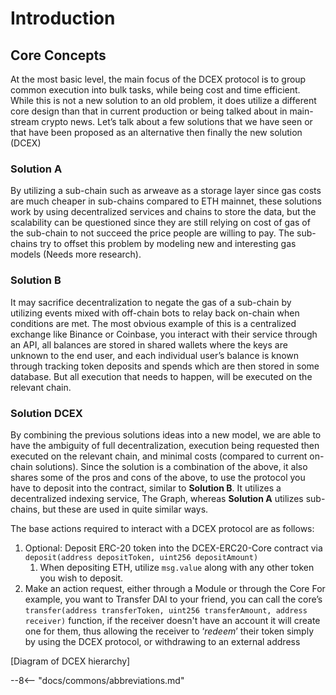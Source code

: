 # Introduction

## Core Concepts

At the most basic level, the main focus of the DCEX protocol is to group common execution into bulk tasks, while being cost and time efficient. While this is not a new solution to an old problem, it does utilize a different core design than that in current production or being talked about in main-stream crypto news. Let’s talk about a few solutions that we have seen or that have been proposed as an alternative then finally the new solution (DCEX)

### Solution A
By utilizing a sub-chain such as arweave as a storage layer since gas costs are much cheaper in sub-chains compared to ETH mainnet, these solutions work by using decentralized services and chains to store the data, but the scalability can be questioned since they are still relying on cost of gas of the sub-chain to not succeed the price people are willing to pay. The sub-chains try to offset this problem by modeling new and interesting gas models (Needs more research).

### Solution B
It may sacrifice decentralization to negate the gas of a sub-chain by utilizing events mixed with off-chain bots to relay back on-chain when conditions are met. The most obvious example of this is a centralized exchange like Binance or Coinbase, you interact with their service through an API, all balances are stored in shared wallets where the keys are unknown to the end user, and each individual user’s balance is known through tracking token deposits and spends which are then stored in some database. But all execution that needs to happen, will be executed on the relevant chain.

### Solution DCEX
By combining the previous solutions ideas into a new model, we are able to have the ambiguity of full decentralization, execution being requested then executed on the relevant chain, and minimal costs (compared to current on-chain solutions). Since the solution is a combination of the above, it also shares some of the pros and cons of the above, to use the protocol you have to deposit into the contract, similar to **Solution B**. It utilizes a decentralized indexing service, The Graph, whereas **Solution A** utilizes sub-chains, but these are used in quite similar ways.

The base actions required to interact with a DCEX protocol are as follows:

1. Optional: Deposit ERC-20 token into the DCEX-ERC20-Core contract via `deposit(address depositToken, uint256 depositAmount)`
    1. When depositing ETH, utilize `msg.value` along with any other token you wish to deposit.
2. Make an action request, either through a Module or through the Core
For example, you want to Transfer DAI to your friend, you can call the core’s  `transfer(address transferToken, uint256 transferAmount, address receiver)` function, if the receiver doesn't have an account it will create one for them, thus allowing the receiver to ‘*redeem*’ their token simply by using the DCEX protocol, or withdrawing to an external address

[Diagram of DCEX hierarchy]

--8<-- "docs/commons/abbreviations.md"